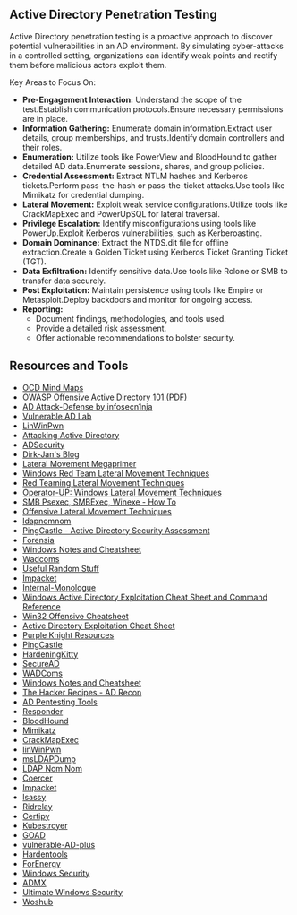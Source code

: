 Active Directory Penetration Testing
------------------------------------
 Active Directory penetration testing is a proactive approach to discover potential vulnerabilities in an AD environment. By simulating cyber-attacks in a controlled setting, organizations can identify weak points and rectify them before malicious actors exploit them.

Key Areas to Focus On:

- **Pre-Engagement Interaction:** Understand the scope of the test.Establish communication protocols.Ensure necessary permissions are in place.
- **Information Gathering:** Enumerate domain information.Extract user details, group memberships, and trusts.Identify domain controllers and their roles.
- **Enumeration:** Utilize tools like PowerView and BloodHound to gather detailed AD data.Enumerate sessions, shares, and group policies.
- **Credential Assessment:** Extract NTLM hashes and Kerberos tickets.Perform pass-the-hash or pass-the-ticket attacks.Use tools like Mimikatz for credential dumping.
- **Lateral Movement:** Exploit weak service configurations.Utilize tools like CrackMapExec and PowerUpSQL for lateral traversal.
- **Privilege Escalation:** Identify misconfigurations using tools like PowerUp.Exploit Kerberos vulnerabilities, such as Kerberoasting.
- **Domain Dominance:** Extract the NTDS.dit file for offline extraction.Create a Golden Ticket using Kerberos Ticket Granting Ticket (TGT).
- **Data Exfiltration:** Identify sensitive data.Use tools like Rclone or SMB to transfer data securely.
- **Post Exploitation:** Maintain persistence using tools like Empire or Metasploit.Deploy backdoors and monitor for ongoing access.
- **Reporting:**
  - Document findings, methodologies, and tools used.
  - Provide a detailed risk assessment.
  - Offer actionable recommendations to bolster security.

Resources and Tools
-------------------
- [OCD Mind Maps](https://orange-cyberdefense.github.io/ocd-mindmaps/)
- [OWASP Offensive Active Directory 101 (PDF)](https://owasp.org/www-pdf-archive/OWASP_FFM_41_OffensiveActiveDirectory_101_MichaelRitter.pdf)
- [AD Attack-Defense by infosecn1nja](https://github.com/infosecn1nja/AD-Attack-Defense)
- [Vulnerable AD Lab](https://shellcode.blog/Vulnerable-AD-Lab-IaC/)
- [LinWinPwn](https://github.com/lefayjey/linWinPwn)
- [Attacking Active Directory](https://zer1t0.gitlab.io/posts/attacking_ad/)
- [ADSecurity](https://adsecurity.org/)
- [Dirk-Jan's Blog](https://dirkjanm.io/)
- [Lateral Movement Megaprimer](https://riccardoancarani.github.io/2019-10-04-lateral-movement-megaprimer/)
- [Windows Red Team Lateral Movement Techniques](https://www.linode.com/docs/guides/windows-red-team-lateral-movement-techniques/)
- [Red Teaming Lateral Movement Techniques](https://klezvirus.github.io/RedTeaming/LateralMovement/)
- [Operator-UP: Windows Lateral Movement Techniques](https://obscuritylabs.github.io/operator-up/windows/lat_movement/)
- [SMB Psexec, SMBExec, Winexe - How To](https://nv2lt.github.io/windows/smb-psexec-smbexec-winexe-how-to/)
- [Offensive Lateral Movement Techniques](https://eaneatfruit.github.io/2019/08/18/Offensive-Lateral-Movement/)
- [ldapnomnom](https://github.com/lkarlslund/ldapnomnom)
- [PingCastle - Active Directory Security Assessment](https://www.pingcastle.com/)
- [Forensia](https://github.com/PaulNorman01/Forensia)
- [Windows Notes and Cheatsheet](https://m0chan.github.io/2019/07/30/Windows-Notes-and-Cheatsheet.html)
- [Wadcoms](https://wadcoms.github.io/)
- [Useful Random Stuff](https://github.com/purpl3f0xsecur1ty/useful_random_stuff)
- [Impacket](https://www.secureauth.com/labs-old/impacket/)
- [Internal-Monologue](https://github.com/eladshamir/Internal-Monologue)
- [Windows Active Directory Exploitation Cheat Sheet and Command Reference](https://casvancooten.com/posts/2020/11/windows-active-directory-exploitation-cheat-sheet-and-command-reference/)
- [Win32 Offensive Cheatsheet](https://github.com/matthieu-hackwitharts/Win32_Offensive_Cheatsheet)
- [Active Directory Exploitation Cheat Sheet](https://github.com/S1ckB0y1337/Active-Directory-Exploitation-Cheat-Sheet)
- [Purple Knight Resources](https://www.purple-knight.com/resources/)
- [PingCastle](https://www.pingcastle.com/)
- [HardeningKitty](https://github.com/scipag/HardeningKitty)
- [SecureAD](https://github.com/LoicVeirman/SecureAD)
- [WADComs](https://wadcoms.github.io/)
- [Windows Notes and Cheatsheet](https://m0chan.github.io/2019/07/30/Windows-Notes-and-Cheatsheet.html)
- [The Hacker Recipes - AD Recon](https://www.thehacker.recipes/ad/recon)
- [AD Pentesting Tools](https://github.com/theyoge/AD-Pentesting-Tools)
- [Responder](https://github.com/lgandx/Responder)
- [BloodHound](https://github.com/BloodHoundAD/BloodHound)
- [Mimikatz](https://blog.gentilkiwi.com/mimikatz)
- [CrackMapExec](https://github.com/byt3bl33d3r/CrackMapExec)
- [linWinPwn](https://github.com/lefayjey/linWinPwn)
- [msLDAPDump](https://github.com/dievus/msLDAPDump)
- [LDAP Nom Nom](https://github.com/lkarlslund/ldapnomnom)
- [Coercer](https://github.com/p0dalirius/Coercer)
- [Impacket](https://github.com/fortra/impacket)
- [lsassy](https://github.com/Hackndo/lsassy)
- [Ridrelay](https://github.com/skorov/ridrelay)
- [Certipy](https://github.com/ly4k/Certipy)
- [Kubestroyer](https://github.com/Rolix44/Kubestroyer)
- [GOAD](https://github.com/Orange-Cyberdefense/GOAD)
- [vulnerable-AD-plus](https://github.com/WaterExecution/vulnerable-AD-plus)
- [Hardentools](https://github.com/hardentools/hardentools)
- [ForEnergy](https://forsenergy.com/)
- [Windows Security](https://www.windows-security.org/)
- [ADMX](https://admx.help/)
- [Ultimate Windows Security](https://www.ultimatewindowssecurity.com/)
- [Woshub](https://woshub.com/)
